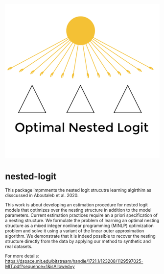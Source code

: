 

![Alt text](ONL.png?raw=true "Optimal Nested Logit")
# nested-logit
This package impmments the nested logit strucutre learning algirthim as disscussed in Aboutaleb et al. 2020.

This work is about developing an estimation procedure for nested logit models that optimizes over
the nesting structure in addition to the model parameters. Current estimation practices require
an a priori specification of a nesting structure. We formulate the problem of learning an optimal
nesting structure as a mixed integer nonlinear programming (MINLP) optimization problem and
solve it using a variant of the linear outer approximation algorithm. We demonstrate that it is
indeed possible to recover the nesting structure directly from the data by applying our method to
synthetic and real datasets.

For more details: https://dspace.mit.edu/bitstream/handle/1721.1/123208/1129597025-MIT.pdf?sequence=1&isAllowed=y 
